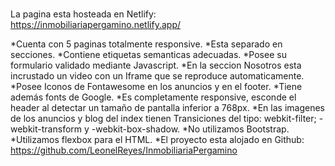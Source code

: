 ﻿<h1 align="center"><Proyecto de Inmobiliaria Pergamino></h1>

<p align="center"><Web de creada con html, CSS y JS></p>

<p align="left"><El proyecto esta realizado para el TPO Desarrollo Web HTML, CSS y Javascript Codo a Codo 1er cuatrimentre del 2022.></p>

La pagina esta hosteada en Netlify:
https://inmobiliariapergamino.netlify.app/

*Cuenta con 5 paginas totalmente responsive.
*Esta separado en secciones.
*Contiene etiquetas semanticas adecuadas.
*Posee su formulario validado mediante Javascript.
*En la seccion Nosotros esta incrustado un video con un Iframe que se reproduce automaticamente.
*Posee Iconos de Fontawesome en los anuncios y en el footer.
*Tiene además fonts de Google.
*Es completamente responsive, esconde el header al detectar un tamaño de pantalla inferior a 768px.
*En las imagenes de los anuncios y blog del index tienen Transiciones del tipo: webkit-filter; -webkit-transform y -webkit-box-shadow.
*No utilizamos Bootstrap.
*Utilizamos flexbox para el HTML.
*El proyecto esta alojado en Github:
https://github.com/LeonelReyes/InmobiliariaPergamino

